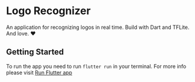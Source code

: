 # Logo Recognizer

An application for recognizing logos in real time.
Build with Dart and TFLite. And love. ❤️

## Getting Started

To run the app you need to run ```flutter run``` in your terminal. For more info please visit [Run Flutter app](https://flutter.dev/docs/get-started/test-drive)
